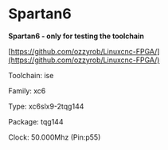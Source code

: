 # Spartan6
**Spartan6 - only for testing the toolchain**

[https://github.com/ozzyrob/Linuxcnc-FPGA/](https://github.com/ozzyrob/Linuxcnc-FPGA/)

Toolchain: ise

Family: xc6

Type: xc6slx9-2tqg144

Package: tqg144

Clock: 50.000Mhz (Pin:p55)

